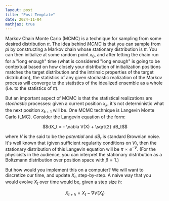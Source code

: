 ```yaml
---
layout: post
title: "Post Template"
date: 2024-11-04
mathjax: true
---
```


Markov Chain Monte Carlo (MCMC) is a technique for sampling from some desired distribution $\pi$. The idea behind $MCMC$ is that you can sample from $pi$ by constructing a Markov chain whose stationary distribution is $\pi$. You can then initialize at some random point $x_0$, and after letting the chain run for a "long enough" time (what is considered "long enough" is going to be contextual based on how closely your distribution of initialization positions matches the target distribution and the intrinsic properties of the target distribution), the statistics of any given stochastic realization of the Markov process will converge to the statistics of the idealized ensemble as a whole (i.e. to the statistics of $\pi$).

But an important aspect of MCMC is that the statistical realizations are *stochastic* processes: given a current position $x_k$,
it's not deterministic what the next position $x_{k+1}$ will be. One MCMC technique is Langevin Monte Carlo (LMC). Consider the Langevin
equation of the form:

$$dX_t = - \nabla V(X) + \sqrt{2} dB_t$$

where $V$ is the said to be the *potential* and $dB_t$ is standard Brownian noise. It's well known that (given sufficient regularity
conditions on $V$), then the stationary distribution of this Langevin equation will be $\pi \propto e^{-V}$. (For the physicists in the audience, you can interpret the stationary distribution as a Boltzmann distribution over position space with $\beta = 1$.)

But how would you implement this on a computer? We will want to discretize our time, and update $X_t$, step-by-step. A naive way that you would evolve $X_t$ over time would be, given a step size $h$:

$$X_{t+h} = X_t - \nabla V(X_t)$$